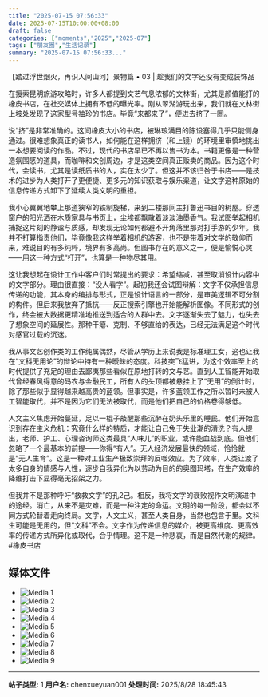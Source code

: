 ```yaml
---
title: "2025-07-15 07:56:33"
date: 2025-07-15T10:00:00+08:00
draft: false
categories: ["moments","2025","2025-07"]
tags: ["朋友圈","生活记录"]
summary: "2025-07-15 07:56:33..."
---
```


【踏过浮世烟火，再识人间山河】景物篇 • 03 | 趁我们的文字还没有变成装饰品

在搜索昆明旅游攻略时，许多人都提到文艺气息浓郁的文林街，尤其是颜值能打的橡皮书店，在社交媒体上拥有不低的曝光率。刚从翠湖游玩出来，我们就在文林街上坡处发现了这家型号袖珍的书店。毕竟“来都来了”，便进去挤了一圈。

说“挤”是非常准确的。这间橡皮大小的书店，被琳琅满目的陈设塞得几乎只能侧身通过。很难想象真正的读书人，如何能在这样拥挤（和上镜）的环境里审慎地挑出一本想要阅读的作品。不过，现代的书店早已不再以售书为本。书籍更像是一种营造氛围感的道具，而咖啡和文创周边，才是这类空间真正贩卖的商品。因为这个时代，会读书，尤其是读纸质书的人，实在太少了。但这并不该归咎于书店——是技术的进步为人类打开了更便捷、更多元的知识获取与娱乐渠道，让文字这种原始的信息传递方式卸下了延续人类文明的重担。

我小心翼翼地攀上那道狭窄的铁制旋梯，来到二楼那间主打鲁迅书目的树屋。穿透窗户的阳光洒在木质家具与书页上，尘埃都飘散着淡淡油墨香气。我试图举起相机捕捉这片刻的静谧与质感，却发现无论如何都避不开角落里那对打手游的少年。我并不打算指责他们，毕竟像我这样举着相机的游客，也不是带着对文学的敬仰而来，难说目的有多纯粹，境界有多高尚。但图书存在的意义之一，便是愉悦心灵——用这一种方式“打开”，也算是一种物尽其用。

这让我想起在设计工作中客户们时常提出的要求：希望缩减，甚至取消设计内容中的文字部分。理由很直接：“没人看字”。起初我还会试图辩解：文字不仅承担信息传递的功能，其本身的编排与形式，正是设计语言的一部分，是审美逻辑不可分割的构件。但后来我放弃了抵抗——反正搜索引擎也开始能解析图像。不同形式的创作，终会被大数据更精准地推送到适合的人群中去。文字逐渐失去了魅力，也失去了想象空间的延展性。那种干瘪、克制、不够直给的表达，已经无法满足这个时代对感官过载的沉迷。

我从事文艺创作类的工作纯属偶然，尽管从学历上来说我是标准理工女，这也让我在“文科无用论”的辩论中持有一种暧昧的态度。科技突飞猛进，为这个效率至上的时代提供了充足的理由去鄙夷那些看似在原地打转的文与艺。直到人工智能开始取代曾经春风得意的码农与金融民工，所有人的头顶都被悬挂上了“无用”的倒计时，除了那些似乎显得越来越高贵的蓝领。但事实是，许多蓝领工作之所以暂时未被人工智能取代，并不是因为它们无法被取代，而是他们把自己的价格卷得够低。

人文主义焦虑开始蔓延，足以一棍子敲醒那些沉醉在奶头乐里的睡民。他们开始意识到存在主义危机：究竟什么样的特质，才能让自己免于失业潮的清洗？有人提出，老师、护工、心理咨询师这类最具“人味儿”的职业，或许能血战到底。但他们忽略了一个最基本的前提——你得“有人”。无人经济发展最快的领域，恰恰就是“无人生育”。这是一种对工业生产极致崇拜的反噬效应。为了效率，人类让渡了太多自身的情感与人性，逐步自我异化为以劳动为目的的奥图玛塔，在生产效率的降维打击下显得毫无招架之力。

但我并不是那种呼吁“救救文字”的孔2己。相反，我将文字的衰败视作文明演进中的途经。消亡，从来不是灾难，而是一种注定的命运。文明的每一阶段，都会以不同方式轮替着走向终局。文字，人文主义，甚至人类自身，当然也包含于里。文科生可能是无用的，但“文科”不会。文字作为传递信息的媒介，被更高维度、更高效率的传递方式所异化或取代，合乎情理。这不是一种悲哀，而是自然代谢的规律。
​
​#橡皮书店

## 媒体文件

- ![Media 1](/Moments/photos/2025-07-15/202507150756330.jpg)
- ![Media 2](/Moments/photos/2025-07-15/202507150756331.jpg)
- ![Media 3](/Moments/photos/2025-07-15/202507150756332.jpg)
- ![Media 4](/Moments/photos/2025-07-15/202507150756333.jpg)
- ![Media 5](/Moments/photos/2025-07-15/202507150756334.jpg)
- ![Media 6](/Moments/photos/2025-07-15/202507150756335.jpg)
- ![Media 7](/Moments/photos/2025-07-15/202507150756336.jpg)
- ![Media 8](/Moments/photos/2025-07-15/202507150756337.jpg)
- ![Media 9](/Moments/photos/2025-07-15/202507150756338.jpg)

---

**帖子类型:** 1
**用户名:** chenxueyuan001
**处理时间:** 2025/8/28 18:45:43